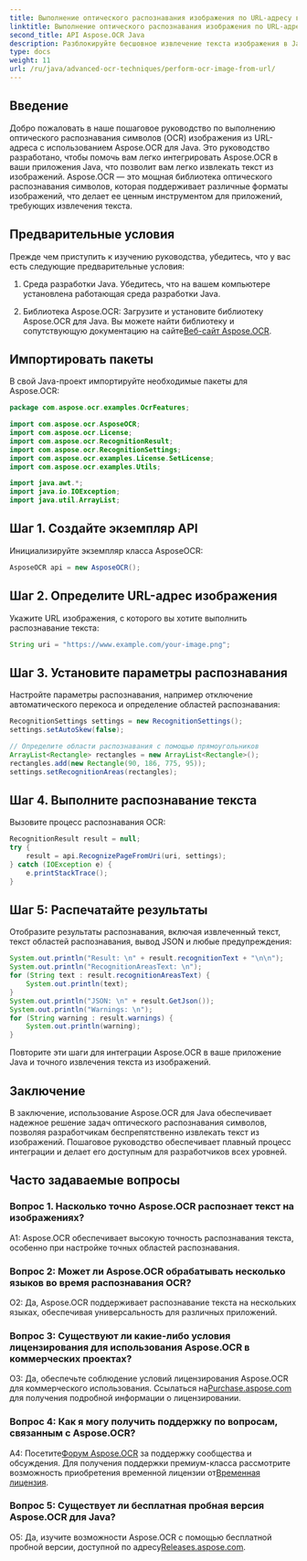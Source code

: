 ```yaml
---
title: Выполнение оптического распознавания изображения по URL-адресу в Aspose.OCR для Java
linktitle: Выполнение оптического распознавания изображения по URL-адресу в Aspose.OCR для Java
second_title: API Aspose.OCR Java
description: Разблокируйте бесшовное извлечение текста изображения в Java с помощью Aspose.OCR. Высокоточное распознавание текста с простой интеграцией.
type: docs
weight: 11
url: /ru/java/advanced-ocr-techniques/perform-ocr-image-from-url/
---
```

## Введение

Добро пожаловать в наше пошаговое руководство по выполнению оптического распознавания символов (OCR) изображения из URL-адреса с использованием Aspose.OCR для Java. Это руководство разработано, чтобы помочь вам легко интегрировать Aspose.OCR в ваши приложения Java, что позволит вам легко извлекать текст из изображений. Aspose.OCR — это мощная библиотека оптического распознавания символов, которая поддерживает различные форматы изображений, что делает ее ценным инструментом для приложений, требующих извлечения текста.

## Предварительные условия

Прежде чем приступить к изучению руководства, убедитесь, что у вас есть следующие предварительные условия:

1. Среда разработки Java. Убедитесь, что на вашем компьютере установлена работающая среда разработки Java.

2.  Библиотека Aspose.OCR: Загрузите и установите библиотеку Aspose.OCR для Java. Вы можете найти библиотеку и сопутствующую документацию на сайте[Веб-сайт Aspose.OCR](https://reference.aspose.com/ocr/java/).

## Импортировать пакеты

В свой Java-проект импортируйте необходимые пакеты для Aspose.OCR:

```java
package com.aspose.ocr.examples.OcrFeatures;

import com.aspose.ocr.AsposeOCR;
import com.aspose.ocr.License;
import com.aspose.ocr.RecognitionResult;
import com.aspose.ocr.RecognitionSettings;
import com.aspose.ocr.examples.License.SetLicense;
import com.aspose.ocr.examples.Utils;

import java.awt.*;
import java.io.IOException;
import java.util.ArrayList;
```

## Шаг 1. Создайте экземпляр API

Инициализируйте экземпляр класса AsposeOCR:

```java
AsposeOCR api = new AsposeOCR();
```

## Шаг 2. Определите URL-адрес изображения

Укажите URL изображения, с которого вы хотите выполнить распознавание текста:

```java
String uri = "https://www.example.com/your-image.png";
```

## Шаг 3. Установите параметры распознавания

Настройте параметры распознавания, например отключение автоматического перекоса и определение областей распознавания:

```java
RecognitionSettings settings = new RecognitionSettings();
settings.setAutoSkew(false);

// Определите области распознавания с помощью прямоугольников
ArrayList<Rectangle> rectangles = new ArrayList<Rectangle>();
rectangles.add(new Rectangle(90, 186, 775, 95));
settings.setRecognitionAreas(rectangles);
```

## Шаг 4. Выполните распознавание текста

Вызовите процесс распознавания OCR:

```java
RecognitionResult result = null;
try {
    result = api.RecognizePageFromUri(uri, settings);
} catch (IOException e) {
    e.printStackTrace();
}
```

## Шаг 5: Распечатайте результаты

Отобразите результаты распознавания, включая извлеченный текст, текст областей распознавания, вывод JSON и любые предупреждения:

```java
System.out.println("Result: \n" + result.recognitionText + "\n\n");
System.out.println("RecognitionAreasText: \n");
for (String text : result.recognitionAreasText) {
    System.out.println(text);
}
System.out.println("JSON: \n" + result.GetJson());
System.out.println("Warnings: \n");
for (String warning : result.warnings) {
    System.out.println(warning);
}
```

Повторите эти шаги для интеграции Aspose.OCR в ваше приложение Java и точного извлечения текста из изображений.

## Заключение

В заключение, использование Aspose.OCR для Java обеспечивает надежное решение задач оптического распознавания символов, позволяя разработчикам беспрепятственно извлекать текст из изображений. Пошаговое руководство обеспечивает плавный процесс интеграции и делает его доступным для разработчиков всех уровней.

## Часто задаваемые вопросы

### Вопрос 1. Насколько точно Aspose.OCR распознает текст на изображениях?

A1: Aspose.OCR обеспечивает высокую точность распознавания текста, особенно при настройке точных областей распознавания.

### Вопрос 2: Может ли Aspose.OCR обрабатывать несколько языков во время распознавания OCR?

О2: Да, Aspose.OCR поддерживает распознавание текста на нескольких языках, обеспечивая универсальность для различных приложений.

### Вопрос 3: Существуют ли какие-либо условия лицензирования для использования Aspose.OCR в коммерческих проектах?

О3: Да, обеспечьте соблюдение условий лицензирования Aspose.OCR для коммерческого использования. Ссылаться на[Purchase.aspose.com](https://purchase.aspose.com/buy) для получения подробной информации о лицензировании.

### Вопрос 4: Как я могу получить поддержку по вопросам, связанным с Aspose.OCR?

 А4: Посетите[Форум Aspose.OCR](https://forum.aspose.com/c/ocr/16) за поддержку сообщества и обсуждения. Для получения поддержки премиум-класса рассмотрите возможность приобретения временной лицензии от[Временная лицензия](https://purchase.aspose.com/temporary-license/).

### Вопрос 5: Существует ли бесплатная пробная версия Aspose.OCR для Java?

 О5: Да, изучите возможности Aspose.OCR с помощью бесплатной пробной версии, доступной по адресу[Releases.aspose.com](https://releases.aspose.com/).
